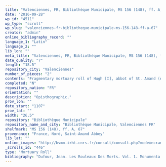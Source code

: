 ```yaml
---
title: "Valenciennes, FR, Bibliothèque Municipale, MS 156 (148), ff. A, 67"
date: "2016-09-28"
wp_id: "4511"
wp_type: "scroll"
wp_slug: "valenciennes-fr-bibliotheque-municipale-ms-156-148-ff-a-67"
creator: "admin"
online_bibliography_record: ""
language_1: "Latin"
language_2: ""
lib_lon: ""
meta_title: "Valenciennes, FR, Bibliothèque Municipale, MS 156 (148), ff. A, 67"
date_quality: "?"
length: "18.5"
repository_city: "Valenciennes"
number_of_pieces: "2"
contents: "Fragmentary mortuary roll of Hugh [I], abbot of St. Amand (d. 8 September 1107)."
completed: "N"
repository_nation: "FR"
orientation: ""
description: "Opisthographic."
prov_lon: ""
date_start: "1107"
prov_lat: ""
width: "26.5"
repository: "Bibliothèque Municipale"
repository_name_and_city: "Bibliothèque Municipale, Valenciennes FR"
shelfmark: "MS 156 (148), ff. A, 67"
provenance: "France, Nord, Saint-Amand Abbey"
lib_lat: ""
online_images: "http://bvmm.irht.cnrs.fr/consult/consult.php?mode=ecran&reproductionId=11507&VUE_ID=1314211&panier=false&carouselThere=false&nbVignettes=4x3&page=1&angle=0&zoom=&tailleReelle="
_scrolls_id: "446"
type: "Mortuary Roll"
bibliography: "Dufour, Jean. Les Rouleaux Des Morts. Vol. 1. Monumenta Palaeographica Medii Aevi. Series Gallica. Turnhout: Brepols, 2009. no. 111, V-VI."
---
```



